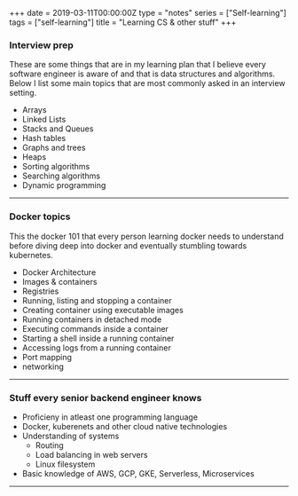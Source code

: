 +++
date = 2019-03-11T00:00:00Z
type = "notes"
series = ["Self-learning"]
tags = ["self-learning"]
title = "Learning CS & other stuff"
+++

### Interview prep

These are some things that are in my learning plan that I believe every software engineer is aware of and that is data structures and algorithms. Below I list some main topics that are most commonly asked in an interview setting.

*  Arrays
*  Linked Lists
*  Stacks and Queues
*  Hash tables
*  Graphs and trees
*  Heaps
*  Sorting algorithms
*  Searching algorithms
*  Dynamic programming

---

### Docker topics

This the docker 101 that every person learning docker needs to understand before diving deep into docker and eventually stumbling towards kubernetes.

* Docker Architecture
* Images & containers
* Registries
* Running, listing and stopping a container
* Creating container using executable images
* Running containers in detached mode
* Executing commands inside a container
* Starting a shell inside a running container
* Accessing logs from a running container
* Port mapping
* networking

---

### Stuff every senior backend engineer knows

* Proficieny in atleast one programming language
* Docker, kuberenets and other cloud native technologies
* Understanding of systems
	* Routing
	* Load balancing in web servers
	* Linux filesystem
* Basic knowledge of AWS, GCP, GKE, Serverless, Microservices

---